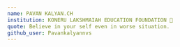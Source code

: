 ```yaml
---
name: PAVAN KALYAN.CH  
institution: KONERU LAKSHMAIAH EDUCATION FOUNDATION 🚩 
quote: Believe in your self even in worse situation. 
github_user: Pavankalyannvs
---
```

